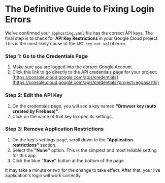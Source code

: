 # The Definitive Guide to Fixing Login Errors

We've confirmed your `apphosting.yaml` file has the correct API keys. The final step is to check for **API Key Restrictions** in your Google Cloud project. This is the most likely cause of the `API key not valid` error.

### Step 1: Go to the Credentials Page

1.  Make sure you are logged into the correct Google Account.
2.  Click this link to go directly to the API credentials page for your project:  
    [https://console.cloud.google.com/apis/credentials](https://console.cloud.google.com/apis/credentials?project=egoasarthi)

### Step 2: Edit the API Key

1.  On the credentials page, you will see a key named **"Browser key (auto created by Firebase)"**.
2.  Click on the name of that key to open its settings.

### Step 3: Remove Application Restrictions

1.  On the key's settings page, scroll down to the **"Application restrictions"** section.
2.  Select the **"None"** option. This is the simplest and most reliable setting for this app.
3.  Click the blue **"Save"** button at the bottom of the page.

It may take a minute or two for the change to take effect. After that, your live application's login will work correctly.
